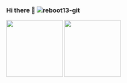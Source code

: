 ### Hi there 👋 <img src="https://komarev.com/ghpvc/?username=reboot13-git&color=brightgreen" alt="reboot13-git" />

<img height="150px" src="https://github-readme-stats.vercel.app/api?username=reboot13-git&show_icons=true&theme=tokyonight&hide_title=true&count_private=true" />
<img height="150px" src="https://github-readme-stats.vercel.app/api/top-langs/?username=reboot13-git&layout=compact,Makefile&text_color=daf7dc&bg_color=151515" />

